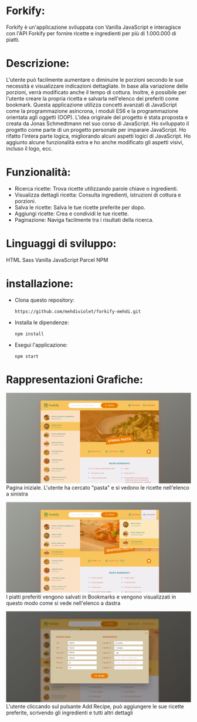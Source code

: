# Forkify:

Forkify è un'applicazione sviluppata con Vanilla JavaScript e interagisce con l'API Forkify per fornire ricette e ingredienti per più di 1.000.000 di piatti.

# Descrizione:

L'utente può facilmente aumentare o diminuire le porzioni secondo le sue necessità e visualizzare indicazioni dettagliate. In base alla variazione delle porzioni, verrà modificato anche il tempo di cottura. Inoltre, è possibile per l'utente creare la propria ricetta e salvarla nell'elenco dei preferiti come bookmark.
Questa applicazione utilizza concetti avanzati di JavaScript come la programmazione asincrona, i moduli ES6 e la programmazione orientata agli oggetti (OOP).
L'idea originale del progetto è stata proposta e creata da Jonas Schmedtmann nel suo corso di JavaScript. Ho sviluppato il progetto come parte di un progetto personale per imparare JavaScript. Ho rifatto l'intera parte logica, migliorando alcuni aspetti logici di JavaScript. Ho aggiunto alcune funzionalità extra e ho anche modificato gli aspetti visivi, incluso il logo, ecc.

# Funzionalità:

- Ricerca ricette: Trova ricette utilizzando parole chiave o ingredienti.
- Visualizza dettagli ricetta: Consulta ingredienti, istruzioni di cottura e porzioni.
- Salva le ricette: Salva le tue ricette preferite per dopo.
- Aggiungi ricette: Crea e condividi le tue ricette.
- Paginazione: Naviga facilmente tra i risultati della ricerca.

# Linguaggi di sviluppo:

HTML
Sass
Vanilla JavaScript
Parcel
NPM

# installazione:

- Clona questo repository:

      https://github.com/mehdiviolet/forkify-mehdi.git

- Installa le dipendenze:

      npm install

- Esegui l'applicazione:

      npm start

# Rappresentazioni Grafiche:

![Reference Image](/screen-shots/2.png)
Pagina iniziale. L'utente ha cercato "pasta" e si vedono le ricette nell'elenco a sinistra

![Reference Image](/screen-shots/3.png)
I piatti preferiti vengono salvati in Bookmarks e vengono visualizzati in questo modo come si vede nell'elenco a dastra

![Reference Image](/screen-shots/4.png)
L'utente cliccando sul pulsante Add Recipe, può aggiungere le sue ricette preferite, scrivendo gli ingredienti e tutti altri dettagli
